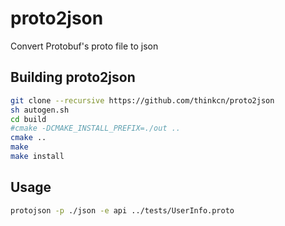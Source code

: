 # proto2json
Convert Protobuf's proto file to json

## Building proto2json

```bash
git clone --recursive https://github.com/thinkcn/proto2json
sh autogen.sh
cd build 
#cmake -DCMAKE_INSTALL_PREFIX=./out ..
cmake ..
make
make install
```

## Usage

```bash
protojson -p ./json -e api ../tests/UserInfo.proto
```